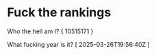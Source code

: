 # Fuck the rankings

Who the hell am I?
{ 10515171 }

What fucking year is it?
[ 2025-03-26T19:56:40Z ]
